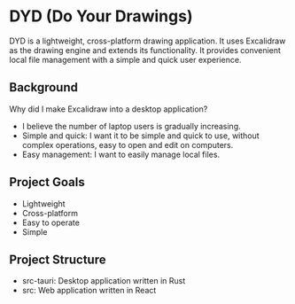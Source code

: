 # DYD (Do Your Drawings)

DYD is a lightweight, cross-platform drawing application. It uses Excalidraw as the drawing engine and extends its functionality. It provides convenient local file management with a simple and quick user experience.

## Background

Why did I make Excalidraw into a desktop application?

- I believe the number of laptop users is gradually increasing.
- Simple and quick: I want it to be simple and quick to use, without complex operations, easy to open and edit on computers.
- Easy management: I want to easily manage local files.

## Project Goals

- Lightweight
- Cross-platform
- Easy to operate
- Simple

## Project Structure

- src-tauri: Desktop application written in Rust
- src: Web application written in React
